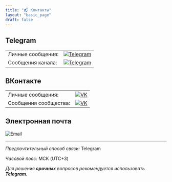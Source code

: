 ```yaml
---
title: "📬 Контакты"
layout: "basic_page"
draft: false
---
```


## Telegram

|                   |                                                                                                                                      |
|-------------------|--------------------------------------------------------------------------------------------------------------------------------------|
| Личные сообщения: | [![Telegram](https://img.shields.io/badge/Telegram-%40Drambluker-26A5E4?style=for-the-badge&logo=telegram)](https://t.me/Drambluker) |
| Сообщения канала: | [![Telegram](https://img.shields.io/badge/Telegram-%40ITdoxy-26A5E4?style=for-the-badge&logo=telegram)](https://t.me/ITdoxy)         |

## ВКонтакте

|                       |                                                                                                                      |
|-----------------------|----------------------------------------------------------------------------------------------------------------------|
| Личные сообщения:     | [![VK](https://img.shields.io/badge/VK-%40drambluker-0077FF?style=for-the-badge&logo=vk)](https://vk.com/drambluker) |
| Сообщения сообщества: | [![VK](https://img.shields.io/badge/VK-%40itdoxy-0077FF?style=for-the-badge&logo=vk)](https://vk.com/itdoxy)         |

## Электронная почта

[![Email](https://img.shields.io/badge/Email-info%40itdoxy.com-orange?style=for-the-badge&logo=mail.ru)](mailto:info@itdoxy.com)

---

*Предпочтительный способ связи:* Telegram

*Часовой пояс:* МСК (UTC+3)

*Для решения **срочных** вопросов рекомендуется использовать **Telegram**.*
